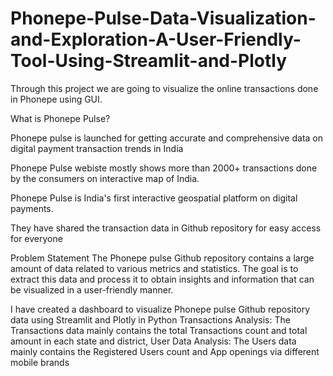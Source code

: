 # Phonepe-Pulse-Data-Visualization-and-Exploration-A-User-Friendly-Tool-Using-Streamlit-and-Plotly

Through this project we are going to visualize the online transactions done in Phonepe using GUI.

What is Phonepe Pulse?

Phonepe pulse is launched for getting accurate and comprehensive data on digital payment transaction trends in India

Phonepe Pulse webiste mostly shows more than 2000+ transactions done by the consumers on interactive map of India.

Phonepe Pulse is India's first interactive geospatial platform on digital payments.

They have shared the transaction data in Github repository for easy access for everyone

Problem Statement
The Phonepe pulse Github repository contains a large amount of data related to various metrics and statistics. The goal is to extract this data and process it to obtain insights and information that can be visualized in a user-friendly manner.

I have created a dashboard to visualize Phonepe pulse Github repository data using Streamlit and Plotly in Python Transactions Analysis: The Transactions data mainly contains the total Transactions count and total amount in each state and district, User Data Analysis: The Users data mainly contains the Registered Users count and App openings via different mobile brands
